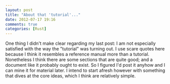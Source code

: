```yaml
---
layout: post
title: "About that 'tutorial'..."
date: 2012-07-17 19:16
comments: true
categories: [Rust]
---
```


One thing I didn't make clear regarding my last post: I am not
especially satisfied with the way the "tutorial" was turning out.  I
use scare quotes here because I think it resembles a reference manual
more than a tutorial.  Nonetheless I think there are some sections
that are quite good; and a document like it probably ought to
exist. So I figured I'd post it anyhow and I can mine it for material
later.  I intend to start afresh however with something that dives at
the core ideas, which I think are relatively simple.
